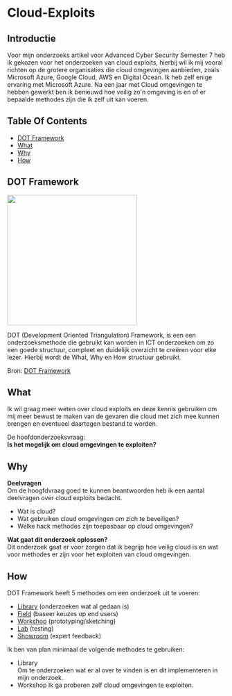 # Cloud-Exploits

## Introductie
Voor mijn onderzoeks artikel voor Advanced Cyber Security Semester 7 heb ik gekozen voor het onderzoeken van cloud exploits, hierbij wil ik mij vooral richten op de grotere organisaties die cloud omgevingen aanbieden, zoals Microsoft Azure, Google Cloud, AWS en Digital Ocean. Ik heb zelf enige ervaring met Microsoft Azure. Na een jaar met Cloud omgevingen te hebben gewerkt ben ik benieuwd hoe veilig zo'n omgeving is en of er bepaalde methodes zijn die ik zelf uit kan voeren.

## Table Of Contents
- [DOT Framework](#dot-framework)
- [What](#what)
- [Why](#why)
- [How](#How)

## DOT Framework

<img src=https://user-images.githubusercontent.com/58031089/114270834-cd543680-9a0e-11eb-9b01-7248641fab13.png width="300" height="300" />

DOT (Development Oriented Triangulation) Framework, is een een onderzoeksmethode die gebruikt kan worden in ICT onderzoeken om zo een goede structuur, compleet en duidelijk overzicht te creëren voor elke lezer. Hierbij wordt de What, Why en How structuur gebruikt.

Bron: [DOT Framework](https://ictresearchmethods.nl/The_DOT_Framework)

## What
Ik wil graag meer weten over cloud exploits en deze kennis gebruiken om mij meer bewust te maken van de gevaren die cloud met zich mee kunnen brengen en eventueel daartegen bestand te worden. 

De hoofdonderzoeksvraag:  
**Is het mogelijk om cloud omgevingen te exploiten?**

## Why  
**Deelvragen**  
Om de hoogfdvraag goed te kunnen beantwoorden heb ik een aantal deelvragen over cloud exploits bedacht.  
- Wat is cloud?
- Wat gebruiken cloud omgevingen om zich te beveiligen?
- Welke hack methodes zijn toepasbaar op cloud omgevingen?

**Wat gaat dit onderzoek oplossen?**  
Dit onderzoek gaat er voor zorgen dat ik begrijp hoe veilig cloud is en wat voor methodes er zijn voor het exploiten van cloud omgevingen.


## How
DOT Framework heeft 5 methodes om een onderzoek uit te voeren:
- [Library](https://ictresearchmethods.nl/Category:Library) (onderzoeken wat al gedaan is)
- [Field](https://ictresearchmethods.nl/Category:Field) (baseer keuzes op end users) 
- [Workshop](https://ictresearchmethods.nl/Category:Workshop) (prototyping/sketching)
- [Lab](https://ictresearchmethods.nl/Category:Lab) (testing)
- [Showroom](https://ictresearchmethods.nl/Category:Showroom) (expert feedback)

Ik ben van plan minimaal de volgende methodes te gebruiken:  
- Library  
Om te onderzoeken wat er al over te vinden is en dit implementeren in mijn onderzoek.  
- Workshop
Ik ga proberen zelf cloud omgevingen te exploiten.
